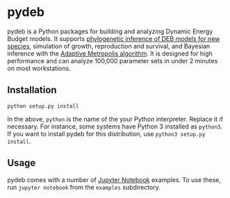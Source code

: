 # pydeb

pydeb is a Python packages for building and analyzing Dynamic Energy Budget models.
It supports [phylogenetic inference of DEB models for new species](https://deb.bolding-bruggeman.com), simulation of
growth, reproduction and survival, and Bayesian inference with the [Adaptive Metropolis algorithm](https://projecteuclid.org/euclid.bj/1080222083). It is designed for high performance and can analyze 100,000 parameter sets in under 2 minutes on most workstations.

## Installation

`python setup.py install`

In the above, `python` is the name of the your Python interpreter.
Replace it if necessary. For instance, some systems have Python 3
installed as `python3`. If you want to install pydeb for this distribution,
use `python3 setup.py install`.

## Usage

pydeb comes with a number of [Jupyter Notebook](https://jupyter.org) examples.
To use these, run `jupyter notebook` from the `examples` subdirectory.